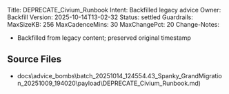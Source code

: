 Title: DEPRECATE_Civium_Runbook
Intent: Backfilled legacy advice
Owner: Backfill
Version: 2025-10-14T13-02-32
Status: settled
Guardrails:
  MaxSizeKB: 256
  MaxCadenceMins: 30
  MaxChangePct: 20
Change-Notes:
  - Backfilled from legacy content; preserved original timestamp

## Source Files
- docs\advice_bombs\batch_20251014_124554\.43_Spanky_GrandMigration_20251009_194020\payload\DEPRECATE_Civium_Runbook.md)
